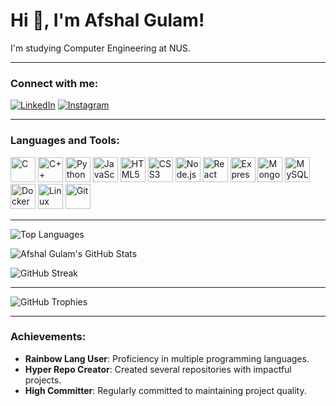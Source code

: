 # Hi 👋, I'm Afshal Gulam!

I'm studying Computer Engineering at NUS.

---

### Connect with me:
[![LinkedIn](https://img.shields.io/badge/LinkedIn-blue?style=flat&logo=linkedin)](https://www.linkedin.com/in/YOUR_LINKEDIN)
[![Instagram](https://img.shields.io/badge/Instagram-red?style=flat&logo=instagram)](https://www.instagram.com/YOUR_INSTAGRAM)

---

### Languages and Tools:
<p align="left">
<img alt="C" width="40px" src="https://cdn.jsdelivr.net/npm/devicon/icons/c/c-original.svg"/>
<img alt="C++" width="40px" src="https://cdn.jsdelivr.net/npm/devicon/icons/cplusplus/cplusplus-original.svg"/>
<img alt="Python" width="40px" src="https://cdn.jsdelivr.net/npm/devicon/icons/python/python-original.svg"/>
<img alt="JavaScript" width="40px" src="https://cdn.jsdelivr.net/npm/devicon/icons/javascript/javascript-original.svg"/>
<img alt="HTML5" width="40px" src="https://cdn.jsdelivr.net/npm/devicon/icons/html5/html5-original.svg"/>
<img alt="CSS3" width="40px" src="https://cdn.jsdelivr.net/npm/devicon/icons/css3/css3-original.svg"/>
<img alt="Node.js" width="40px" src="https://cdn.jsdelivr.net/npm/devicon/icons/nodejs/nodejs-original.svg"/>
<img alt="React" width="40px" src="https://cdn.jsdelivr.net/npm/devicon/icons/react/react-original.svg"/>
<img alt="Express.js" width="40px" src="https://cdn.jsdelivr.net/npm/devicon/icons/express/express-original.svg"/>
<img alt="MongoDB" width="40px" src="https://cdn.jsdelivr.net/npm/devicon/icons/mongodb/mongodb-original.svg"/>
<img alt="MySQL" width="40px" src="https://cdn.jsdelivr.net/npm/devicon/icons/mysql/mysql-original.svg"/>
<img alt="Docker" width="40px" src="https://cdn.jsdelivr.net/npm/devicon/icons/docker/docker-original.svg"/>
<img alt="Linux" width="40px" src="https://cdn.jsdelivr.net/npm/devicon/icons/linux/linux-original.svg"/>
<img alt="Git" width="40px" src="https://cdn.jsdelivr.net/npm/devicon/icons/git/git-original.svg"/>
</p>

---

![Top Languages](https://github-readme-stats.vercel.app/api/top-langs/?username=YOUR_USERNAME&layout=compact&theme=radical)

![Afshal Gulam's GitHub Stats](https://github-readme-stats.vercel.app/api?username=YOUR_USERNAME&show_icons=true&theme=radical)

![GitHub Streak](https://streak-stats.demolab.com/?user=YOUR_USERNAME&theme=radical)

---

![GitHub Trophies](https://github-profile-trophy.vercel.app/?username=YOUR_USERNAME&theme=radical)

---

<!-- Add your achievements here -->
### Achievements:
- **Rainbow Lang User**: Proficiency in multiple programming languages.
- **Hyper Repo Creator**: Created several repositories with impactful projects.
- **High Committer**: Regularly committed to maintaining project quality.

